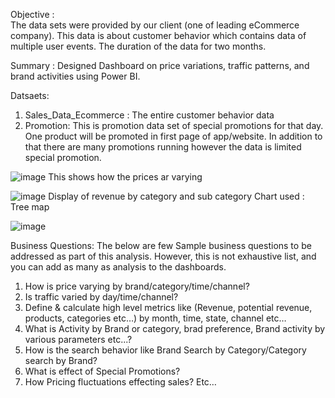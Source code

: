 Objective :  
The  data sets were provided by our client (one of leading eCommerce company). This data is about customer behavior which contains data of
multiple user events. The duration of the data for two months.

Summary :
Designed Dashboard on price variations, traffic patterns, and brand activities using Power BI. 

Datsaets:
1. Sales_Data_Ecommerce : The entire customer behavior data
2. Promotion: This is promotion data set of special promotions for that day. One product will be promoted in first page of app/website. In addition to that
there are many promotions running however the data is limited special promotion.

![image](https://github.com/SameerDhumal/E_commerce_analysis_powerbi/assets/145559776/af2f8899-29b1-4f50-8e53-3cf37d008537)
This shows how the prices ar varying 

![image](https://github.com/SameerDhumal/E_commerce_analysis_powerbi/assets/145559776/b3467c8c-cf1d-44fd-aa73-d8e3a0268ab8)
Display of revenue by category and sub category 
Chart used : Tree map

![image](https://github.com/SameerDhumal/E_commerce_analysis_powerbi/assets/145559776/4980a975-feb0-4560-8760-04c8902354e6)


Business Questions:
The below are few Sample business questions to be addressed as part of this analysis. However, this is not exhaustive list, and you can add as many as analysis
to the dashboards.
1. How is price varying by brand/category/time/channel?
2. Is traffic varied by day/time/channel?
3. Define & calculate high level metrics like (Revenue, potential revenue, products, categories etc…) by month, time, state, channel etc…
4. What is Activity by Brand or category, brad preference, Brand activity by various parameters etc...?
5. How is the search behavior like Brand Search by Category/Category search by Brand?
6. What is effect of Special Promotions?
7. How Pricing fluctuations effecting sales?
Etc…
